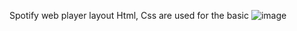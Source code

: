 Spotify web player layout 
Html, Css are used for the basic 
![image](https://github.com/user-attachments/assets/4b483688-8fc8-42c3-8106-c524dc0751a7)
